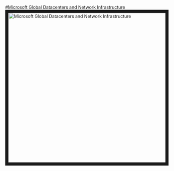 #Microsoft Global Datacenters and Network Infrastructure  
<a href="http://www.youtube.com/watch?feature=player_embedded&v=bqZrejosqWU" target="_blank"><img src="http://img.youtube.com/vi/bqZrejosqWU/0.jpg" alt="Microsoft Global Datacenters and Network Infrastructure" width="640" height="480" border="10" /></a>
